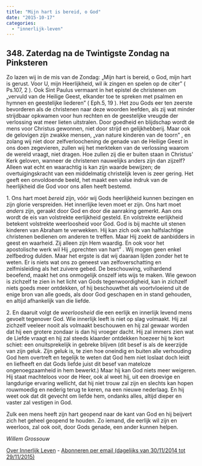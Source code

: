 ```yaml
---
title: "Mijn hart is bereid, o God"
date: "2015-10-17"
categories: 
  - "innerlijk-leven"
---
```


## 348\. Zaterdag na de Twintigste Zondag na Pinksteren

Zo lazen wij in de mis van de Zondag: „Mijn hart is bereid, o God, mijn hart is gerust. Voor U, mijn Heerlijkheid, wil ik zingen en spelen op de citer” ( Ps.107, 2 ). Ook Sint Paulus vermaant in het epistel de christenen om „vervuld van de Heilige Geest, elkander toe te spreken met psalmen en hymnen en geestelijke liederen” ( Eph.5, 19 ). Het zou Gods eer ten zeerste bevorderen als de christenen naar deze woorden leefden, als zij wat minder strijdbaar opkwamen voor hun rechten en de geestelijke vreugde der verlossing wat meer lieten uitstralen. Door goedheid en blijdschap wordt de mens voor Christus gewonnen, niet door strijd en gelijkhebberij. Maar ook de gelovigen zijn zwakke mensen, „van nature kinderen van de toorn” , en zolang wij niet door zelfverloochening de genade van de Heilige Geest in ons doen zegevieren, zullen wij het merkteken van de verlossing waarom de wereld vraagt, niet dragen. Hoe zullen zij die er buiten staan in Christus' Kerk geloven, wanneer de christenen nauwelijks anders zijn dan zijzelf? Alleen wat echt en waarachtig is kan zijn waarde bewijzen; de overtuigingskracht van een middelmatig christelijk leven is zeer gering. Het geeft een onvoldoende beeld, het maakt een valse indruk van de heerlijkheid die God voor ons allen heeft bestemd.

1\. Ons hart moet _bereid_ zijn, vóór wij Gods heerlijkheid kunnen bezingen en zijn glorie verspreiden. Het innerlijke leven moet er zijn. Ons hart moet _anders_ zijn, geraakt door God en door die aanraking gemerkt. Aan ons wordt de eis van volstrekte eerlijkheid gesteld. En volstrekte eerlijkheid betekent volstrekte weerloosheid voor God. God is bij machte uit stenen kinderen van Abraham te verwekken. Hij kan zich ook van halfslachtige christenen bedienen om anderen te treffen. Maar Hij zoekt de aanbidders in geest en waarheid. Zij alleen zijn Hem waardig. En ook voor het apostolische werk wil Hij „oprechten van hart” . Wij mogen geen enkel zelfbedrog dulden. Maar het ergste is dat wij daaraan lijden zonder het te weten. Er is niets wat ons zo geneest van zelfoverschatting en zelfmisleiding als het zuivere gebed. De beschouwing, volhardend beoefend, maakt het ons onmogelijk onszelf iets wijs te maken. Wie gewoon is zichzelf te zien in het licht van Gods tegenwoordigheid, kan in zichzelf niets goeds meer ontdekken, of hij beschouwthet als voortvloeiend uit de enige bron van alle goeds, als door God geschapen en in stand gehouden, en altijd afhankelijk van die liefde.

2\. En daaruit volgt de _weerloosheid_ die een eerlijk en innerlijk levend mens gevoelt tegenover God. Wie innerlijk leeft is niet op slag volmaakt. Hij zal zichzelf veeleer nooit als volmaakt beschouwen en hij zal gewaar worden dat hij een grotere zondaar is dan hij vroeger dacht. Hij zal immers zien wat de Liefde vraagt en hij zal steeds klaarder ontdekken hoezeer hij te kort schiet: een onuitsprekelijk in gebreke blijven (dit besef is als de keerzijde van zijn geluk. Zijn geluk is, te zien hoe oneindig en buiten alle verhouding God hem overtreft en tegelijk te weten dat God hem niet loslaat doch leidt en liefheeft en dat Gods liefde juist dit besef van mateloze ongenoegzaamheid in hem bewerkt.) Maar hij kan God niets meer weigeren. Hij staat machteloos voor de Heer, ook al weet hij, uit een droevige en langdurige ervaring wellicht, dat hij niet trouw zal zijn en slechts kan hopen rouwmoedig en nederig terug te keren, na een nieuwe nederlaag. En hij weet ook dat dit gevecht om liefde hem, ondanks alles, altijd dieper en vaster zal vestigen in God.

Zulk een mens heeft zijn hart geopend naar de kant van God en hij beijvert zich het geheel geopend te houden. Zo iemand, die eerlijk wil zijn en weerloos, zal ook ooit, door Gods genade, een ander kunnen helpen.

_Willem Grossouw_

[Over Innerlijk Leven](http://www.gelovenleren.net/2014/11/27/een-jaar-lang-innerlijk-leven-op-geloven-leren/) - [Abonneren per email (dagelijks van 30/11/2014 tot 29/11/2015)](http://eepurl.com/9P3DT)
